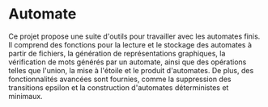 # Automate
Ce projet propose une suite d'outils pour travailler avec les automates finis. Il comprend des fonctions pour la lecture et le stockage des automates à partir de fichiers, la génération de représentations graphiques, la vérification de mots générés par un automate, ainsi que des opérations telles que l'union, la mise à l'étoile et le produit d'automates. De plus, des fonctionnalités avancées sont fournies, comme la suppression des transitions epsilon et la construction d'automates déterministes et minimaux. 
